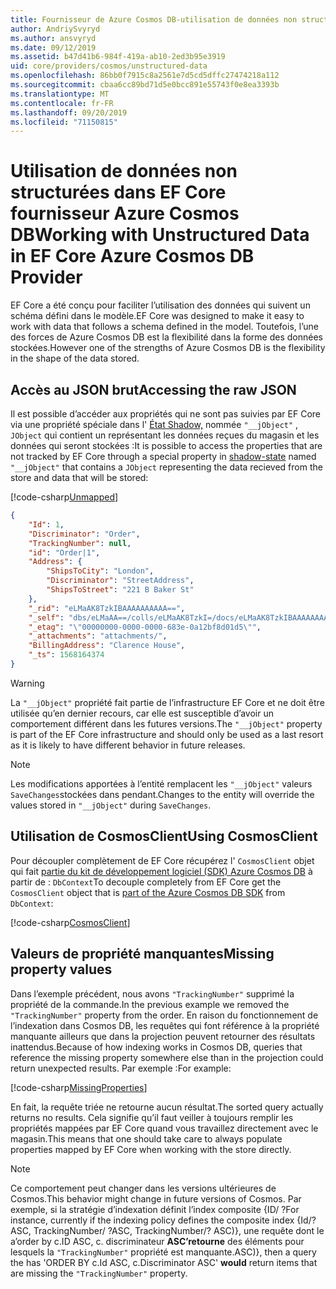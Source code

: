 ```yaml
---
title: Fournisseur de Azure Cosmos DB-utilisation de données non structurées-EF Core
author: AndriySvyryd
ms.author: ansvyryd
ms.date: 09/12/2019
ms.assetid: b47d41b6-984f-419a-ab10-2ed3b95e3919
uid: core/providers/cosmos/unstructured-data
ms.openlocfilehash: 86bb0f7915c8a2561e7d5cd5dffc27474218a112
ms.sourcegitcommit: cbaa6cc89bd71d5e0bcc891e55743f0e8ea3393b
ms.translationtype: MT
ms.contentlocale: fr-FR
ms.lasthandoff: 09/20/2019
ms.locfileid: "71150815"
---
```

# <a name="working-with-unstructured-data-in-ef-core-azure-cosmos-db-provider"></a><span data-ttu-id="ed7e3-102">Utilisation de données non structurées dans EF Core fournisseur Azure Cosmos DB</span><span class="sxs-lookup"><span data-stu-id="ed7e3-102">Working with Unstructured Data in EF Core Azure Cosmos DB Provider</span></span>

<span data-ttu-id="ed7e3-103">EF Core a été conçu pour faciliter l’utilisation des données qui suivent un schéma défini dans le modèle.</span><span class="sxs-lookup"><span data-stu-id="ed7e3-103">EF Core was designed to make it easy to work with data that follows a schema defined in the model.</span></span> <span data-ttu-id="ed7e3-104">Toutefois, l’une des forces de Azure Cosmos DB est la flexibilité dans la forme des données stockées.</span><span class="sxs-lookup"><span data-stu-id="ed7e3-104">However one of the strengths of Azure Cosmos DB is the flexibility in the shape of the data stored.</span></span>

## <a name="accessing-the-raw-json"></a><span data-ttu-id="ed7e3-105">Accès au JSON brut</span><span class="sxs-lookup"><span data-stu-id="ed7e3-105">Accessing the raw JSON</span></span>

<span data-ttu-id="ed7e3-106">Il est possible d’accéder aux propriétés qui ne sont pas suivies par EF Core via une propriété spéciale dans l' [État Shadow,](../../modeling/shadow-properties.md) nommée `"__jObject"` , `JObject` qui contient un représentant les données reçues du magasin et les données qui seront stockées :</span><span class="sxs-lookup"><span data-stu-id="ed7e3-106">It is possible to access the properties that are not tracked by EF Core through a special property in [shadow-state](../../modeling/shadow-properties.md) named `"__jObject"` that contains a `JObject` representing the data recieved from the store and data that will be stored:</span></span>

[!code-csharp[Unmapped](../../../../samples/core/Cosmos/UnstructuredData/Sample.cs?highlight=21-23&name=Unmapped)]

``` json
{
    "Id": 1,
    "Discriminator": "Order",
    "TrackingNumber": null,
    "id": "Order|1",
    "Address": {
        "ShipsToCity": "London",
        "Discriminator": "StreetAddress",
        "ShipsToStreet": "221 B Baker St"
    },
    "_rid": "eLMaAK8TzkIBAAAAAAAAAA==",
    "_self": "dbs/eLMaAA==/colls/eLMaAK8TzkI=/docs/eLMaAK8TzkIBAAAAAAAAAA==/",
    "_etag": "\"00000000-0000-0000-683e-0a12bf8d01d5\"",
    "_attachments": "attachments/",
    "BillingAddress": "Clarence House",
    "_ts": 1568164374
}
```

> [!WARNING]
> <span data-ttu-id="ed7e3-107">La `"__jObject"` propriété fait partie de l’infrastructure EF Core et ne doit être utilisée qu’en dernier recours, car elle est susceptible d’avoir un comportement différent dans les futures versions.</span><span class="sxs-lookup"><span data-stu-id="ed7e3-107">The `"__jObject"` property is part of the EF Core infrastructure and should only be used as a last resort as it is likely to have different behavior in future releases.</span></span>

> [!NOTE]
> <span data-ttu-id="ed7e3-108">Les modifications apportées à l’entité remplacent les `"__jObject"` valeurs `SaveChanges`stockées dans pendant.</span><span class="sxs-lookup"><span data-stu-id="ed7e3-108">Changes to the entity will override the values stored in `"__jObject"` during `SaveChanges`.</span></span>

## <a name="using-cosmosclient"></a><span data-ttu-id="ed7e3-109">Utilisation de CosmosClient</span><span class="sxs-lookup"><span data-stu-id="ed7e3-109">Using CosmosClient</span></span>

<span data-ttu-id="ed7e3-110">Pour découpler complètement de EF Core récupérez l' `CosmosClient` objet qui fait [partie du kit de développement logiciel (SDK) Azure Cosmos DB](https://docs.microsoft.com/en-us/azure/cosmos-db/sql-api-get-started) à partir de : `DbContext`</span><span class="sxs-lookup"><span data-stu-id="ed7e3-110">To decouple completely from EF Core get the `CosmosClient` object that is [part of the Azure Cosmos DB SDK](https://docs.microsoft.com/en-us/azure/cosmos-db/sql-api-get-started) from `DbContext`:</span></span>

[!code-csharp[CosmosClient](../../../../samples/core/Cosmos/UnstructuredData/Sample.cs?highlight=3&name=CosmosClient)]

## <a name="missing-property-values"></a><span data-ttu-id="ed7e3-111">Valeurs de propriété manquantes</span><span class="sxs-lookup"><span data-stu-id="ed7e3-111">Missing property values</span></span>

<span data-ttu-id="ed7e3-112">Dans l’exemple précédent, nous avons `"TrackingNumber"` supprimé la propriété de la commande.</span><span class="sxs-lookup"><span data-stu-id="ed7e3-112">In the previous example we removed the `"TrackingNumber"` property from the order.</span></span> <span data-ttu-id="ed7e3-113">En raison du fonctionnement de l’indexation dans Cosmos DB, les requêtes qui font référence à la propriété manquante ailleurs que dans la projection peuvent retourner des résultats inattendus.</span><span class="sxs-lookup"><span data-stu-id="ed7e3-113">Because of how indexing works in Cosmos DB, queries that reference the missing property somewhere else than in the projection could return unexpected results.</span></span> <span data-ttu-id="ed7e3-114">Par exemple :</span><span class="sxs-lookup"><span data-stu-id="ed7e3-114">For example:</span></span>

[!code-csharp[MissingProperties](../../../../samples/core/Cosmos/UnstructuredData/Sample.cs?name=MissingProperties)]

<span data-ttu-id="ed7e3-115">En fait, la requête triée ne retourne aucun résultat.</span><span class="sxs-lookup"><span data-stu-id="ed7e3-115">The sorted query actually returns no results.</span></span> <span data-ttu-id="ed7e3-116">Cela signifie qu’il faut veiller à toujours remplir les propriétés mappées par EF Core quand vous travaillez directement avec le magasin.</span><span class="sxs-lookup"><span data-stu-id="ed7e3-116">This means that one should take care to always populate properties mapped by EF Core when working with the store directly.</span></span>

> [!NOTE]
> <span data-ttu-id="ed7e3-117">Ce comportement peut changer dans les versions ultérieures de Cosmos.</span><span class="sxs-lookup"><span data-stu-id="ed7e3-117">This behavior might change in future versions of Cosmos.</span></span> <span data-ttu-id="ed7e3-118">Par exemple, si la stratégie d’indexation définit l’index composite {ID/ ?</span><span class="sxs-lookup"><span data-stu-id="ed7e3-118">For instance, currently if the indexing policy defines the composite index {Id/?</span></span> <span data-ttu-id="ed7e3-119">ASC, TrackingNumber/ ?</span><span class="sxs-lookup"><span data-stu-id="ed7e3-119">ASC, TrackingNumber/?</span></span> <span data-ttu-id="ed7e3-120">ASC)}, une requête dont le a’order by c.ID ASC, c. discriminateur __ASC’retourne__ des éléments pour lesquels la `"TrackingNumber"` propriété est manquante.</span><span class="sxs-lookup"><span data-stu-id="ed7e3-120">ASC)}, then a query the has 'ORDER BY c.Id ASC, c.Discriminator ASC' __would__ return items that are missing the `"TrackingNumber"` property.</span></span>